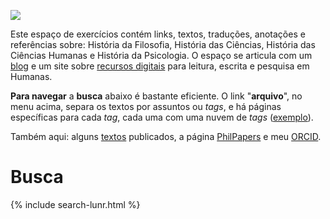 ![](https://askesis.hypotheses.org/files/2020/06/cropped-abbayedardenne.jpg)

Este espaço de exercícios contém links, textos, traduções, anotações e referências sobre: História da Filosofia, História das Ciências, História das Ciências Humanas e História da Psicologia. O espaço se articula com um [blog](https://askesis.hypotheses.org) e um site sobre [recursos digitais](https://askemata.github.io/recursos/) para leitura, escrita e pesquisa em Humanas.

<div class="sucess">
  <p><strong>Para navegar</strong> a <b>busca</b> abaixo é bastante eficiente. O link "<b>arquivo</b>", no menu acima, separa os textos por assuntos ou <i>tags</i>, e há páginas específicas para cada <i>tag</i>, cada uma com uma nuvem de <i>tags</i> (<a href="https://askemata.github.io/tag/fenomenologia">exemplo</a>).
  </p>
</div>

Também aqui: alguns [textos](https://askemata.github.io/textos.html) publicados, a página [PhilPapers](http://philpeople.org/profiles/marcio-miotto) e meu [ORCID](https://orcid.org/0000-0003-0608-0542).

# Busca

{% include search-lunr.html %}

